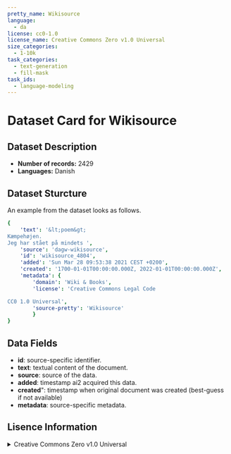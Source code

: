 ```yaml
---
pretty_name: Wikisource
language:
  - da
license: cc0-1.0
license_name: Creative Commons Zero v1.0 Universal
size_categories:
  - 1-10k
task_categories:
  - text-generation
  - fill-mask
task_ids:
  - language-modeling
---
```

# Dataset Card for Wikisource
## Dataset Description
- **Number of records:** 2429
- **Languages:** Danish
## Dataset Sturcture
An example from the dataset looks as follows.
```yaml
{
    'text': '&lt;poem&gt;
Kæmpehøjen.
Jeg har stået på mindets ',
    'source': 'dagw-wikisource',
    'id': 'wikisource_4804',
    'added': 'Sun Mar 28 09:53:38 2021 CEST +0200',
    'created': '1700-01-01T00:00:00.000Z, 2022-01-01T00:00:00.000Z',
    'metadata': {
        'domain': 'Wiki & Books',
        'license': 'Creative Commons Legal Code

CC0 1.0 Universal',
        'source-pretty': 'Wikisource'
        }
}
```

## Data Fields

- **id**: source-specific identifier.
- **text**: textual content of the document.
- **source**: source of the data.
- **added**: timestamp ai2 acquired this data.
- **created**": timestamp when original document was created (best-guess if not available)
- **metadata**: source-specific metadata.

## Lisence Information
<details>
<summary>Creative Commons Zero v1.0 Universal</summary>
<p>
Creative Commons Legal Code

CC0 1.0 Universal
</p>
</details>
